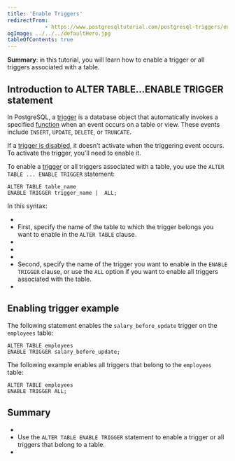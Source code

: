 ```yaml
---
title: 'Enable Triggers'
redirectFrom: 
            - https://www.postgresqltutorial.com/postgresql-triggers/enable-triggers/
ogImage: ../../../defaultHero.jpg
tableOfContents: true
---
```



**Summary**: in this tutorial, you will learn how to enable a trigger or all triggers associated with a table.





## Introduction to ALTER TABLE...ENABLE TRIGGER statement





In PostgreSQL, a [trigger](https://www.postgresqltutorial.com/postgresql-triggers/introduction-postgresql-trigger/) is a database object that automatically invokes a specified [function](https://www.postgresqltutorial.com/postgresql-plpgsql/postgresql-create-function/) when an event occurs on a table or view. These events include `INSERT`, `UPDATE`, `DELETE`, or `TRUNCATE`.





If a [trigger is disabled](https://www.postgresqltutorial.com/postgresql-triggers/managing-postgresql-trigger/), it doesn't activate when the triggering event occurs. To activate the trigger, you'll need to enable it.





To enable a [trigger](https://www.postgresqltutorial.com/postgresql-triggers/) or all triggers associated with a table, you use the `ALTER TABLE ... ENABLE TRIGGER` statement:





```
ALTER TABLE table_name
ENABLE TRIGGER trigger_name |  ALL;
```





In this syntax:





- 
- First, specify the name of the table to which the trigger belongs you want to enable in the `ALTER TABLE` clause.
- 
-
- 
- Second, specify the name of the trigger you want to enable in the `ENABLE TRIGGER` clause, or use the `ALL` option if you want to enable all triggers associated with the table.
- 





## Enabling trigger example





The following statement enables the `salary_before_update` trigger on the `employees` table:





```
ALTER TABLE employees
ENABLE TRIGGER salary_before_update;
```





The following example enables all triggers that belong to the `employees` table:





```
ALTER TABLE employees
ENABLE TRIGGER ALL;
```





## Summary





- 
- Use the `ALTER TABLE ENABLE TRIGGER` statement to enable a trigger or all triggers that belong to a table.
- 


